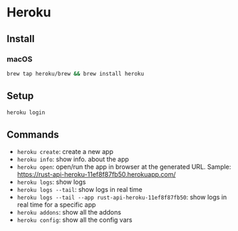 # Heroku

## Install

### macOS

```bash
brew tap heroku/brew && brew install heroku
```

## Setup

```bash
heroku login
```

## Commands

- `heroku create`: create a new app
- `heroku info`: show info. about the app
- `heroku open`: open/run the app in browser at the generated URL. Sample: <https://rust-api-heroku-11ef8f87fb50.herokuapp.com/>
- `heroku logs`: show logs
- `heroku logs --tail`: show logs in real time
- `heroku logs --tail --app rust-api-heroku-11ef8f87fb50`: show logs in real time for a specific app
- `heroku addons`: show all the addons
- `heroku config`: show all the config vars
